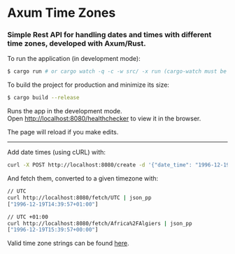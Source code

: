 # Axum Time Zones

### Simple Rest API for handling dates and times with different time zones, developed with Axum/Rust.

To run the application (in development mode):

```bash
$ cargo run # or cargo watch -q -c -w src/ -x run (cargo-watch must be installed on the system)
```

To build the project for production and minimize its size:

```bash
$ cargo build --release
```

Runs the app in the development mode.<br>
Open [http://localhost:8080/healthchecker](http://localhost:8080/healthchecker) to view it in the browser.

The page will reload if you make edits.

---

Add date times (using cURL) with:

```bash
curl -X POST http://localhost:8080/create -d '{"date_time": "1996-12-19T16:39:57+02:00"}' -H "content-type: application/json" | json_pp
```

And fetch them, converted to a given timezone with:

```bash
// UTC
curl http://localhost:8080/fetch/UTC | json_pp
["1996-12-19T14:39:57+01:00"]

// UTC +01:00
curl http://localhost:8080/fetch/Africa%2FAlgiers | json_pp
["1996-12-19T15:39:57+00:00"]
```

Valid time zone strings can be found [here](https://docs.rs/chrono-tz/latest/chrono_tz/enum.Tz.html).
